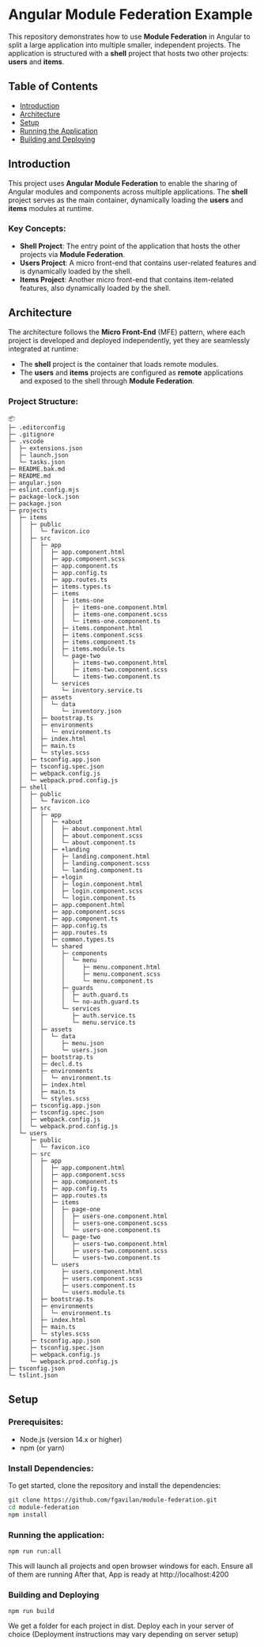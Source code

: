# Angular Module Federation Example

This repository demonstrates how to use **Module Federation** in Angular to split a large application into multiple smaller, independent projects. The application is structured with a **shell** project that hosts two other projects: **users** and **items**.

## Table of Contents

- [Introduction](#introduction)
- [Architecture](#architecture)
- [Setup](#setup)
- [Running the Application](#running-the-application)
- [Building and Deploying](#building-and-deploying)

## Introduction

This project uses **Angular Module Federation** to enable the sharing of Angular modules and components across multiple applications. The **shell** project serves as the main container, dynamically loading the **users** and **items** modules at runtime.

### Key Concepts:
- **Shell Project**: The entry point of the application that hosts the other projects via **Module Federation**.
- **Users Project**: A micro front-end that contains user-related features and is dynamically loaded by the shell.
- **Items Project**: Another micro front-end that contains item-related features, also dynamically loaded by the shell.

## Architecture

The architecture follows the **Micro Front-End** (MFE) pattern, where each project is developed and deployed independently, yet they are seamlessly integrated at runtime:

- The **shell** project is the container that loads remote modules.
- The **users** and **items** projects are configured as **remote** applications and exposed to the shell through **Module Federation**.

### Project Structure:

```
📦 
├─ .editorconfig
├─ .gitignore
├─ .vscode
│  ├─ extensions.json
│  ├─ launch.json
│  └─ tasks.json
├─ README.bak.md
├─ README.md
├─ angular.json
├─ eslint.config.mjs
├─ package-lock.json
├─ package.json
├─ projects
│  ├─ items
│  │  ├─ public
│  │  │  └─ favicon.ico
│  │  ├─ src
│  │  │  ├─ app
│  │  │  │  ├─ app.component.html
│  │  │  │  ├─ app.component.scss
│  │  │  │  ├─ app.component.ts
│  │  │  │  ├─ app.config.ts
│  │  │  │  ├─ app.routes.ts
│  │  │  │  ├─ items.types.ts
│  │  │  │  ├─ items
│  │  │  │  │  ├─ items-one
│  │  │  │  │  │  ├─ items-one.component.html
│  │  │  │  │  │  ├─ items-one.component.scss
│  │  │  │  │  │  └─ items-one.component.ts
│  │  │  │  │  ├─ items.component.html
│  │  │  │  │  ├─ items.component.scss
│  │  │  │  │  ├─ items.component.ts
│  │  │  │  │  ├─ items.module.ts
│  │  │  │  │  └─ page-two
│  │  │  │  │     ├─ items-two.component.html
│  │  │  │  │     ├─ items-two.component.scss
│  │  │  │  │     └─ items-two.component.ts
│  │  │  │  └─ services
│  │  │  │     └─ inventory.service.ts
│  │  │  ├─ assets
│  │  │  │  └─ data
│  │  │  │     └─ inventory.json
│  │  │  ├─ bootstrap.ts
│  │  │  ├─ environments
│  │  │  │  └─ environment.ts
│  │  │  ├─ index.html
│  │  │  ├─ main.ts
│  │  │  └─ styles.scss
│  │  ├─ tsconfig.app.json
│  │  ├─ tsconfig.spec.json
│  │  ├─ webpack.config.js
│  │  └─ webpack.prod.config.js
│  ├─ shell
│  │  ├─ public
│  │  │  └─ favicon.ico
│  │  ├─ src
│  │  │  ├─ app
│  │  │  │  ├─ +about
│  │  │  │  │  ├─ about.component.html
│  │  │  │  │  ├─ about.component.scss
│  │  │  │  │  └─ about.component.ts
│  │  │  │  ├─ +landing
│  │  │  │  │  ├─ landing.component.html
│  │  │  │  │  ├─ landing.component.scss
│  │  │  │  │  └─ landing.component.ts
│  │  │  │  ├─ +login
│  │  │  │  │  ├─ login.component.html
│  │  │  │  │  ├─ login.component.scss
│  │  │  │  │  └─ login.component.ts
│  │  │  │  ├─ app.component.html
│  │  │  │  ├─ app.component.scss
│  │  │  │  ├─ app.component.ts
│  │  │  │  ├─ app.config.ts
│  │  │  │  ├─ app.routes.ts
│  │  │  │  ├─ common.types.ts
│  │  │  │  └─ shared
│  │  │  │     ├─ components
│  │  │  │     │  └─ menu
│  │  │  │     │     ├─ menu.component.html
│  │  │  │     │     ├─ menu.component.scss
│  │  │  │     │     └─ menu.component.ts
│  │  │  │     ├─ guards
│  │  │  │     │  ├─ auth.guard.ts
│  │  │  │     │  └─ no-auth.guard.ts
│  │  │  │     └─ services
│  │  │  │        ├─ auth.service.ts
│  │  │  │        └─ menu.service.ts
│  │  │  ├─ assets
│  │  │  │  └─ data
│  │  │  │     ├─ menu.json
│  │  │  │     └─ users.json
│  │  │  ├─ bootstrap.ts
│  │  │  ├─ decl.d.ts
│  │  │  ├─ environments
│  │  │  │  └─ environment.ts
│  │  │  ├─ index.html
│  │  │  ├─ main.ts
│  │  │  └─ styles.scss
│  │  ├─ tsconfig.app.json
│  │  ├─ tsconfig.spec.json
│  │  ├─ webpack.config.js
│  │  └─ webpack.prod.config.js
│  └─ users
│     ├─ public
│     │  └─ favicon.ico
│     ├─ src
│     │  ├─ app
│     │  │  ├─ app.component.html
│     │  │  ├─ app.component.scss
│     │  │  ├─ app.component.ts
│     │  │  ├─ app.config.ts
│     │  │  ├─ app.routes.ts
│     │  │  ├─ items
│     │  │  │  ├─ page-one
│     │  │  │  │  ├─ users-one.component.html
│     │  │  │  │  ├─ users-one.component.scss
│     │  │  │  │  └─ users-one.component.ts
│     │  │  │  └─ page-two
│     │  │  │     ├─ users-two.component.html
│     │  │  │     ├─ users-two.component.scss
│     │  │  │     └─ users-two.component.ts
│     │  │  └─ users
│     │  │     ├─ users.component.html
│     │  │     ├─ users.component.scss
│     │  │     ├─ users.component.ts
│     │  │     └─ users.module.ts
│     │  ├─ bootstrap.ts
│     │  ├─ environments
│     │  │  └─ environment.ts
│     │  ├─ index.html
│     │  ├─ main.ts
│     │  └─ styles.scss
│     ├─ tsconfig.app.json
│     ├─ tsconfig.spec.json
│     ├─ webpack.config.js
│     └─ webpack.prod.config.js
├─ tsconfig.json
└─ tslint.json
```

## Setup

### Prerequisites:
- Node.js (version 14.x or higher)
- npm (or yarn)

### Install Dependencies:
To get started, clone the repository and install the dependencies:

```bash
git clone https://github.com/fgavilan/module-federation.git
cd module-federation
npm install
```

### Running the application:

```
npm run run:all
```

This will launch all projects and open browser windows for each. Ensure all of them are running
After that, App is ready at http://localhost:4200

### Building and Deploying
```
npm run build
```
We get a folder for each project in dist. Deploy each in your server of choice
(Deployment instructions may vary depending on server setup)
